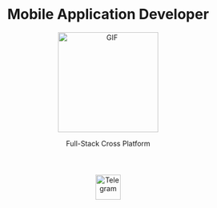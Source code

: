 <div id="header" align="center" style="padding: 20px;">
  <h1>Mobile Application Developer</h1>
  <img src="https://media.giphy.com/media/xT0GqjBCkO9BEiSEOk/giphy.gif" width="200" alt="GIF">
  <p>Full-Stack Cross Platform</p>
</div>

<div id="badges" align="center" style="padding: 20px;">
  <a href="http://t.me/enkunove">
    <img src="https://akm-img-a-in.tosshub.com/indiatoday/images/story/202109/Telegram_1%27.jpg?size=1200:675" width="50" alt="Telegram">
  </a>
</div>

